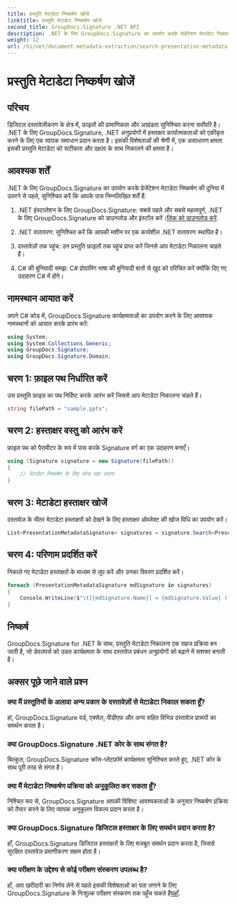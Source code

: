 ```yaml
---
title: प्रस्तुति मेटाडेटा निष्कर्षण खोजें
linktitle: प्रस्तुति मेटाडेटा निष्कर्षण खोजें
second_title: GroupDocs.Signature .NET API
description: .NET के लिए GroupDocs.Signature का उपयोग करके प्रेजेंटेशन मेटाडेटा निकालने का तरीका जानें। अपनी दस्तावेज़ प्रबंधन क्षमताओं को सहजता से बढ़ाएँ।
weight: 12
url: /hi/net/document-metadata-extraction/search-presentation-metadata-extraction/
---
```


# प्रस्तुति मेटाडेटा निष्कर्षण खोजें

## परिचय
डिजिटल दस्तावेज़ीकरण के क्षेत्र में, फ़ाइलों की प्रामाणिकता और अखंडता सुनिश्चित करना सर्वोपरि है। .NET के लिए GroupDocs.Signature, .NET अनुप्रयोगों में हस्ताक्षर कार्यात्मकताओं को एकीकृत करने के लिए एक व्यापक समाधान प्रदान करता है। इसकी विशेषताओं की श्रेणी में, एक असाधारण क्षमता इसकी प्रस्तुति मेटाडेटा को सटीकता और दक्षता के साथ निकालने की क्षमता है।
## आवश्यक शर्तें
.NET के लिए GroupDocs.Signature का उपयोग करके प्रेजेंटेशन मेटाडेटा निष्कर्षण की दुनिया में उतरने से पहले, सुनिश्चित करें कि आपके पास निम्नलिखित शर्तें हैं:
1.  .NET इंस्टालेशन के लिए GroupDocs.Signature: सबसे पहले और सबसे महत्वपूर्ण, .NET के लिए GroupDocs.Signature को डाउनलोड और इंस्टॉल करें।[लिंक को डाउनलोड करें](https://releases.groupdocs.com/signature/net/).
   
2. .NET वातावरण: सुनिश्चित करें कि आपकी मशीन पर एक कार्यशील .NET वातावरण स्थापित है।
   
3. दस्तावेज़ों तक पहुंच: उन प्रस्तुति फ़ाइलों तक पहुंच प्राप्त करें जिनसे आप मेटाडेटा निकालना चाहते हैं।
   
4. C# की बुनियादी समझ: C# प्रोग्रामिंग भाषा की बुनियादी बातों से खुद को परिचित करें क्योंकि दिए गए उदाहरण C# में होंगे।

## नामस्थान आयात करें
अपने C# कोड में, GroupDocs.Signature कार्यक्षमताओं का उपयोग करने के लिए आवश्यक नामस्थानों को आयात करके प्रारंभ करें:
```csharp
using System;
using System.Collections.Generic;
using GroupDocs.Signature;
using GroupDocs.Signature.Domain;
```
## चरण 1: फ़ाइल पथ निर्धारित करें
उस प्रस्तुति फ़ाइल का पथ निर्दिष्ट करके आरंभ करें जिससे आप मेटाडेटा निकालना चाहते हैं।
```csharp
string filePath = "sample.pptx";
```
## चरण 2: हस्ताक्षर वस्तु को आरंभ करें
फ़ाइल पथ को पैरामीटर के रूप में पास करके Signature वर्ग का एक उदाहरण बनाएँ।
```csharp
using (Signature signature = new Signature(filePath))
{
    // मेटाडेटा निष्कर्षण के लिए कोड यहां जाएगा
}
```
## चरण 3: मेटाडेटा हस्ताक्षर खोजें
दस्तावेज़ के भीतर मेटाडेटा हस्ताक्षरों को देखने के लिए हस्ताक्षर ऑब्जेक्ट की खोज विधि का उपयोग करें।
```csharp
List<PresentationMetadataSignature> signatures = signature.Search<PresentationMetadataSignature>(SignatureType.Metadata);
```
## चरण 4: परिणाम प्रदर्शित करें
निकाले गए मेटाडेटा हस्ताक्षरों के माध्यम से लूप करें और उनका विवरण प्रदर्शित करें।
```csharp
foreach (PresentationMetadataSignature mdSignature in signatures)
{
    Console.WriteLine($"\t[{mdSignature.Name}] = {mdSignature.Value} ({mdSignature.Type})");
}
```

## निष्कर्ष
GroupDocs.Signature for .NET के साथ, प्रस्तुति मेटाडेटा निकालना एक सहज प्रक्रिया बन जाती है, जो डेवलपर्स को उन्नत कार्यक्षमता के साथ दस्तावेज़ प्रबंधन अनुप्रयोगों को बढ़ाने में सशक्त बनाती है।
## अक्सर पूछे जाने वाले प्रश्न
### क्या मैं प्रस्तुतियों के अलावा अन्य प्रकार के दस्तावेज़ों से मेटाडेटा निकाल सकता हूँ?
हां, GroupDocs.Signature वर्ड, एक्सेल, पीडीएफ और अन्य सहित विभिन्न दस्तावेज़ प्रारूपों का समर्थन करता है।
### क्या GroupDocs.Signature .NET कोर के साथ संगत है?
बिल्कुल, GroupDocs.Signature क्रॉस-प्लेटफ़ॉर्म कार्यक्षमता सुनिश्चित करते हुए, .NET कोर के साथ पूरी तरह से संगत है।
### क्या मैं मेटाडेटा निष्कर्षण प्रक्रिया को अनुकूलित कर सकता हूँ?
निश्चित रूप से, GroupDocs.Signature आपकी विशिष्ट आवश्यकताओं के अनुसार निष्कर्षण प्रक्रिया को तैयार करने के लिए व्यापक अनुकूलन विकल्प प्रदान करता है।
### क्या GroupDocs.Signature डिजिटल हस्ताक्षर के लिए समर्थन प्रदान करता है?
हाँ, GroupDocs.Signature डिजिटल हस्ताक्षरों के लिए मजबूत समर्थन प्रदान करता है, जिससे सुरक्षित दस्तावेज़ प्रमाणीकरण सक्षम होता है।
### क्या परीक्षण के उद्देश्य से कोई परीक्षण संस्करण उपलब्ध है?
 हाँ, आप खरीदारी का निर्णय लेने से पहले इसकी विशेषताओं का पता लगाने के लिए GroupDocs.Signature के निःशुल्क परीक्षण संस्करण तक पहुँच सकते हैं[यहाँ](https://releases.groupdocs.com/).